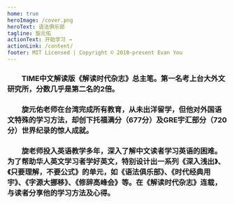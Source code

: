 ```yaml
---
home: true
heroImage: /cover.png
heroText: 语法俱乐部
tagline: 旋元佑
actionText: 开始学习 →
actionLink: /content/
footer: MIT Licensed | Copyright © 2018-present Evan You
---
```


### &emsp;&emsp;TIME中文解读版《解读时代杂志》总主笔。第一名考上台大外文研究所，分数几乎是第二名的2倍。
### &emsp;&emsp;旋元佑老师在台湾完成所有教育，从未出洋留学，但他对外国语文特殊的学习方法，却创下托福满分（677分）及GRE宇汇部分（720分）世界纪录的惊人成就。
### &emsp;&emsp;旋老师投入英语教学多年，深入了解中文读者学习英语的困难。为了帮助华人英文学习者学好英文，特别设计出一系列《深入浅出》、《只要理解，不要公式》的单元，如《语法俱乐部》、《时代经典用宇》、《字源大挪移》、《修辞高峰会》等。在《解读时代杂志》连载，与读者分享他的学习方法及心得。